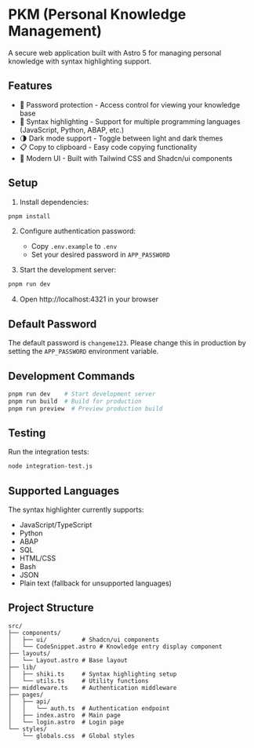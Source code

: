 # PKM (Personal Knowledge Management)
A secure web application built with Astro 5 for managing personal knowledge with syntax highlighting support.

## Features

- 🔐 Password protection - Access control for viewing your knowledge base
- 🎨 Syntax highlighting - Support for multiple programming languages (JavaScript, Python, ABAP, etc.)
- 🌗 Dark mode support - Toggle between light and dark themes
- 📋 Copy to clipboard - Easy code copying functionality
- 💅 Modern UI - Built with Tailwind CSS and Shadcn/ui components

## Setup

1. Install dependencies:
```bash
pnpm install
```

2. Configure authentication password:
   - Copy `.env.example` to `.env`
   - Set your desired password in `APP_PASSWORD`

3. Start the development server:
```bash
pnpm run dev
```

4. Open http://localhost:4321 in your browser

## Default Password

The default password is `changeme123`. Please change this in production by setting the `APP_PASSWORD` environment variable.

## Development Commands

```bash
pnpm run dev    # Start development server
pnpm run build  # Build for production
pnpm run preview  # Preview production build
```

## Testing

Run the integration tests:
```bash
node integration-test.js
```

## Supported Languages

The syntax highlighter currently supports:
- JavaScript/TypeScript
- Python
- ABAP
- SQL
- HTML/CSS
- Bash
- JSON
- Plain text (fallback for unsupported languages)

## Project Structure

```
src/
├── components/
│   ├── ui/          # Shadcn/ui components
│   └── CodeSnippet.astro # Knowledge entry display component
├── layouts/
│   └── Layout.astro # Base layout
├── lib/
│   ├── shiki.ts     # Syntax highlighting setup
│   └── utils.ts     # Utility functions
├── middleware.ts    # Authentication middleware
├── pages/
│   ├── api/
│   │   └── auth.ts  # Authentication endpoint
│   ├── index.astro  # Main page
│   └── login.astro  # Login page
└── styles/
    └── globals.css  # Global styles
```
